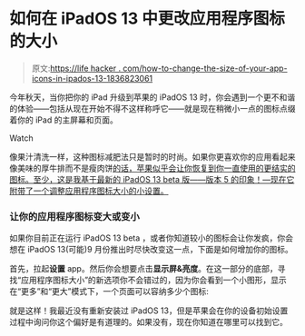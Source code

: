 # 如何在 iPadOS 13 中更改应用程序图标的大小

> 原文:[https://life hacker . com/how-to-change-the-size-of-your-app-icons-in-ipados-13-1836823061](https://lifehacker.com/how-to-change-the-size-of-your-app-icons-in-ipados-13-1836823061)

今年秋天，当你把你的 iPad 升级到苹果的 iPadOS 13 时，你会遇到一个更不和谐的体验——包括从现在开始不得不这样称呼它——就是现在稍微小一点的图标点缀着你的 iPad 的主屏幕和页面。

Watch

像果汁清洗一样，这种图标减肥法只是暂时的时尚。如果你更喜欢你的应用看起来像美味的厚牛排而不是瘦肉饼[的话，苹果似乎会让你恢复到你一直使用的更结实的图标。至少，这是我基于最新的 iPadOS 13 beta 版——版本 5 的印象！—现在它附带了一个调整应用程序图标大小的小设置。](https://skillet.lifehacker.com/1827838481)

### 让你的应用程序图标变大或变小

如果你目前正在运行 iPadOS 13 beta ，或者你知道较小的图标会让你发疯，你会想在 iPadOS 13(可能)9 月份推出时尽快改变这一点，下面是如何增加你的图标。

首先，拉起**设置** app。然后你会想要点击**显示屏&亮度**。在这一部分的底部，寻找“应用程序图标大小”的新选项你不会错过的，因为你会看到一个小图形，显示在“更多”和“更大”模式下，一个页面可以容纳多少个图标:

就是这样！我最近没有重新安装过 iPadOS 13，但是苹果会在你的设备初始设置过程中询问你这个偏好是有道理的。如果没有，现在你知道在哪里可以找到它。